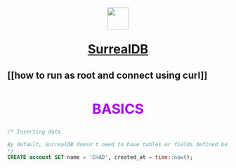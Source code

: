 # <a href="https://surrealdb.com/docs"> <div align="center"> <img width=50px src="https://surrealdb.com/static/img/assets/icon/icon-6d4d13d712a2029462e7e314f18e1b38.png"><P> SurrealDB</P> </div></a>
## [[how to run as root and connect using curl]]


## <div align="center" style="color: #AC00FA"> <h2>BASICS</h2></div>
```sql
/* Inserting data

By default, SurrealDB doesn't need to have tables or fields defined before inserting data. Instead the database can be queried in schemaless mode, and tables are created ad hoc. In this guide, we will be running all queries in schemaless mode.
*/
CREATE account SET name = 'CHAD', created_at = time::now();
```
